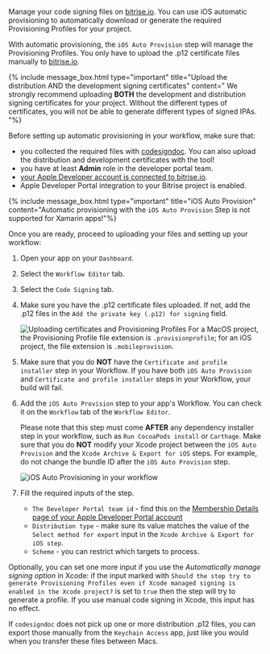 
Manage your code signing files on [bitrise.io](https://www.bitrise.io). You can use iOS automatic provisioning to automatically download or generate the required Provisioning Profiles for your project.

With automatic provisioning, the `iOS Auto Provision` step will manage the Provisioning Profiles. You only have to upload the .p12 certificate files manually to [bitrise.io](https://www.bitrise.io).

{% include message_box.html type="important" title="Upload the distribution AND the development signing certificates" content=" We strongly recommend uploading **BOTH** the development and distribution signing certificates for your project. Without the different types of certificates, you will not be able to generate different types of signed IPAs. "%}

Before setting up automatic provisioning in your workflow, make sure that:

* you collected the required files with [codesigndoc](https://github.com/bitrise-tools/codesigndoc). You can also upload the distribution and development certificates with the tool!
* you have at least **Admin** role in the developer portal team.
* [your Apple Developer account is connected to bitrise.io](/getting-started/signing-up/connecting-apple-dev-account/).
* Apple Developer Portal integration to your Bitrise project is enabled.

{% include message_box.html type="important" title="iOS Auto Provision" content="Automatic provisioning with the `iOS Auto Provision` Step is not supported for Xamarin apps!"%}

Once you are ready, proceed to uploading your files and setting up your workflow:

1. Open your app on your `Dashboard`.
2. Select the `Workflow Editor` tab.
3. Select the `Code Signing` tab.
4. Make sure you have the .p12 certificate files uploaded. If not, add the .p12 files in the `Add the private key (.p12) for signing` field.

   ![Uploading certificates and Provisioning Profiles](/img/code-signing/ios-code-signing/provisioning-and-certificate-upload.png)
   For a MacOS project, the Provisioning Profile file extension is `.provisionprofile`; for an iOS project, the file extension is `.mobileprovision`.
5. Make sure that you do **NOT** have the `Certificate and profile installer` step in your Workflow. If you have both `iOS Auto Provision` and `Certificate and profile installer` steps in your Workflow, your build will fail.
6. Add the `iOS Auto Provision` step to your app's Workflow. You can check it on the `Workflow` tab of the `Workflow Editor`.

   Please note that this step must come **AFTER** any dependency installer step in your workflow, such as `Run CocoaPods install` or `Carthage`. Make sure that you do **NOT** modify your Xcode project between the `iOS Auto Provision` and the `Xcode Archive & Export for iOS` steps. For example, do not change the bundle ID after the `iOS Auto Provision` step.

   ![iOS Auto Provisioning in your workflow](/img/code-signing/ios-code-signing/workflow-with-auto-prov.png)
7. Fill the required inputs of the step.
   * `The Developer Portal team id` - find this on the [Membership Details page of your Apple Developer Portal account](https://developer.apple.com/account/#/membership)
   * `Distribution type` - make sure its value matches the value of the `Select method for export` input in the `Xcode Archive & Export for iOS step`.
   * `Scheme` - you can restrict which targets to process.

Optionally, you can set one more input if you use the _Automatically manage signing option_ in Xcode: if the input marked with `Should the step try to generate Provisioning Profiles even if Xcode managed signing is enabled in the Xcode project?` is set to `true` then the step will try to generate a profile. If you use manual code signing in Xcode, this input has no effect.

If `codesigndoc` does not pick up one or more distribution .p12 files, you can export those manually from the `Keychain Access` app, just like you would when you transfer these files between Macs.
